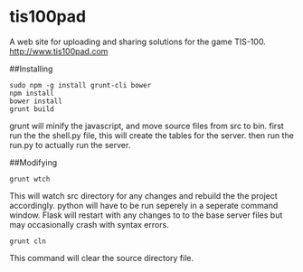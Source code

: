 # tis100pad

A web site for uploading and sharing solutions for the game TIS-100. http://www.tis100pad.com

##Installing

```
sudo npm -g install grunt-cli bower
npm install
bower install
grunt build
```
grunt will minify the javascript, and move source files from src to bin. first run the the shell.py file, this will create the tables for the server. then run the run.py to actually run the server.

##Modifying

```
grunt wtch
```

This will watch src directory for any changes and rebuild the the project accordingly. python will have to be run seperely in a seperate command window. Flask will restart with any changes to to the base server files but may occasionally crash with syntax errors. 

```
grunt cln
```

This command will clear the source directory file.

